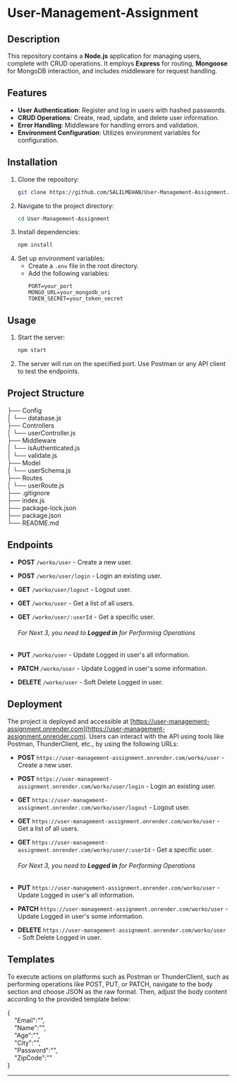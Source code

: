 # **User-Management-Assignment**

## **Description**
This repository contains a **Node.js** application for managing users, complete with CRUD operations. It employs **Express** for routing, **Mongoose** for MongoDB interaction, and includes middleware for request handling.

## **Features**
- **User Authentication**: Register and log in users with hashed passwords.
- **CRUD Operations**: Create, read, update, and delete user information.
- **Error Handling**: Middleware for handling errors and validation.
- **Environment Configuration**: Utilizes environment variables for configuration.

## **Installation**
1. Clone the repository:
    ```sh
    git clone https://github.com/SALILMEHAN/User-Management-Assignment.git
    ```
2. Navigate to the project directory:
    ```sh
    cd User-Management-Assignment
    ```
3. Install dependencies:
    ```sh
    npm install
    ```
4. Set up environment variables:
    - Create a `.env` file in the root directory.
    - Add the following variables:
        ```env
        PORT=your_port
        MONGO_URL=your_mongodb_uri
        TOKEN_SECRET=your_token_secret
        ```

## **Usage**
1. Start the server:
    ```sh
    npm start
    ```
2. The server will run on the specified port. Use Postman or any API client to test the endpoints.

## **Project Structure**

├── Config<br>
│ └── database.js<br>
├── Controllers<br>
│ └── userController.js<br>
├── Middleware<br>
│ └── isAuthenticated.js<br>
│ └── validate.js<br>
├── Model<br>
│ └── userSchema.js<br>
├── Routes<br>
│ └── userRoute.js<br>
├── .gitignore<br>
├── index.js<br>
├── package-lock.json<br>
├── package.json<br>
└── README.md<br>


## **Endpoints**
- **POST** `/worko/user` - Create a new user.
- **POST** `/worko/user/login` - Login an existing user.
- **GET** `/worko/user/logout` - Logout user.
- **GET** `/worko/user` - Get a list of all users.
- **GET** `/worko/user/:userId` - Get a specific user.<br>
  ###### For Next 3, you need to **Logged in** for Performing Operations
  
- **PUT** `/worko/user` - Update Logged in user's all information.
- **PATCH** `/worko/user` - Update Logged in user's some information.
- **DELETE** `/worko/user` - Soft Delete Logged in user.

## **Deployment**
The project is deployed and accessible at [https://user-management-assignment.onrender.com](https://user-management-assignment.onrender.com). Users can interact with the API using tools like Postman, ThunderClient, etc., by using the following URLs:

- **POST** `https://user-management-assignment.onrender.com/worko/user` - Create a new user.
- **POST** `https://user-management-assignment.onrender.com/worko/user/login` - Login an existing user.
- **GET** `https://user-management-assignment.onrender.com/worko/user/logout` - Logout user.
- **GET** `https://user-management-assignment.onrender.com/worko/user` - Get a list of all users.
- **GET** `https://user-management-assignment.onrender.com/worko/user/:userId` - Get a specific user.<br>
  ###### For Next 3, you need to **Logged in** for Performing Operations
  
- **PUT** `https://user-management-assignment.onrender.com/worko/user` - Update Logged in user's all information.
- **PATCH** `https://user-management-assignment.onrender.com/worko/user` - Update Logged in user's some information.
- **DELETE** `https://user-management-assignment.onrender.com/worko/user` - Soft Delete Logged in user.

## **Templates**
To execute actions on platforms such as Postman or ThunderClient, such as performing operations like POST, PUT, or PATCH, navigate to the body section and choose JSON as the raw format. Then, adjust the body content according to the provided template below:

{<br>
    &nbsp;&nbsp;&nbsp;&nbsp;"Email":"",<br>
    &nbsp;&nbsp;&nbsp;&nbsp;"Name":"",<br>
    &nbsp;&nbsp;&nbsp;&nbsp;"Age":"",<br>
    &nbsp;&nbsp;&nbsp;&nbsp;"City":"",<br>
    &nbsp;&nbsp;&nbsp;&nbsp;"Password":"",<br>
    &nbsp;&nbsp;&nbsp;&nbsp;"ZipCode":""<br>
}<br>

---

